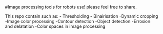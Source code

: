 #Image processing tools for robots use! please feel free to share.

  This repo contain such as:
    - Thresholding
    - Binairisation
    -Dynamic cropping
    -Image color processing
    -Contour detection
    -Object detection
    -Errosion and delatation
    -Color spaces in image processing    
